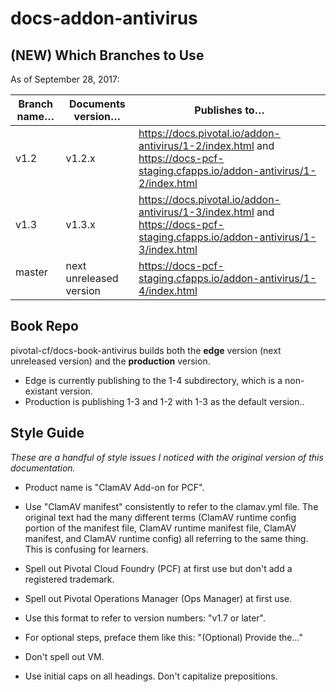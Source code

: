 # docs-addon-antivirus

## (NEW) Which Branches to Use

As of September 28, 2017:

| Branch name… | Documents version… | Publishes to… |
|-------------|----------------|----------------|
| v1.2      | v1.2.x         | https://docs.pivotal.io/addon-antivirus/1-2/index.html and https://docs-pcf-staging.cfapps.io/addon-antivirus/1-2/index.html |
| v1.3  | v1.3.x | https://docs.pivotal.io/addon-antivirus/1-3/index.html and https://docs-pcf-staging.cfapps.io/addon-antivirus/1-3/index.html
| master        | next unreleased version         | https://docs-pcf-staging.cfapps.io/addon-antivirus/1-4/index.html |

## Book Repo

pivotal-cf/docs-book-antivirus builds both the **edge** version (next unreleased version) and the **production** version. 
* Edge is currently publishing to the 1-4 subdirectory, which is a non-existant version. 
* Production is publishing 1-3 and 1-2 with 1-3 as the default version..

## Style Guide
_These are a handful of style issues I noticed with the original version of this documentation._

+ Product name is "ClamAV Add-on for PCF".

+ Use "ClamAV manifest" consistently to refer to the clamav.yml file. The original text had the many different terms (ClamAV runtime config portion of the manifest file, ClamAV runtime manifest file, ClamAV manifest, and ClamAV runtime config) all referring to the same thing. This is confusing for learners. 

+ Spell out Pivotal Cloud Foundry (PCF) at first use but don't add a registered trademark.

+ Spell out Pivotal Operations Manager (Ops Manager) at first use.

+ Use this format to refer to version numbers: "v1.7 or later".

+ For optional steps, preface them like this: "(Optional) Provide the..."

+ Don't spell out VM.

+ Use initial caps on all headings. Don't capitalize prepositions.
